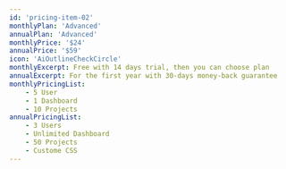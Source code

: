 ```yaml
---
id: 'pricing-item-02'
monthlyPlan: 'Advanced'
annualPlan: 'Advanced'
monthlyPrice: '$24'
annualPrice: '$59'
icon: 'AiOutlineCheckCircle'
monthlyExcerpt: Free with 14 days trial, then you can choose plan
annualExcerpt: For the first year with 30-days money-back guarantee
monthlyPricingList:
    - 5 User
    - 1 Dashboard
    - 10 Projects
annualPricingList:
    - 3 Users
    - Unlimited Dashboard
    - 50 Projects
    - Custome CSS
---
```

